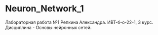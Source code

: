 # Neuron_Network_1
Лабораторная работа №1 Репкина Александра. ИВТ-б-о-22-1, 3 курс. Дисциплина - Основы нейронных сетей.
